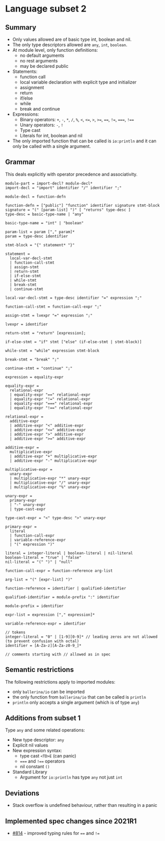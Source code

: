 # Language subset 2

## Summary

* Only values allowed are of basic type int, boolean and nil.
* The only type descriptors allowed are `any`, `int`, `boolean`.
* At module level, only function definitions:
   * no default arguments
   * no rest arguments
   * may be declared public
* Statements:
   * function call
   * local variable declaration with explicit type and initializer
   * assignment
   * return
   * if/else
   * while
   * break and continue
* Expressions:
   * Binary operators: `+`, `-`, `*`, `/`, `%`, `<`, `<=`, `>`, `>=`, `==`, `!=`, `===`, `!==`
   * Unary operators: `-`, `!`
   * Type cast
   * Literals for int, boolean and nil
* The only imported function that can be called is `io:println` and
  it can only be called with a single argument.

## Grammar

This deals explicitly with operator precedence and associativity.

```
module-part = import-decl? module-decl*
import-decl = "import" identifier "/" identifier ";"

module-decl = function-defn

function-defn = ["public"] "function" identifier signature stmt-block
signature = "(" [param-list] ")" [ "returns" type-desc ]
type-desc = basic-type-name | "any"

basic-type-name = "int" | "boolean"

param-list = param ["," param]*
param = type-desc identifier

stmt-block = "{" statement* "}"

statement =
  local-var-decl-stmt
  | function-call-stmt
  | assign-stmt
  | return-stmt
  | if-else-stmt
  | while-stmt
  | break-stmt
  | continue-stmt

local-var-decl-stmt = type-desc identifier "=" expression ";"

function-call-stmt = function-call-expr ";"

assign-stmt = lvexpr "=" expression ";"

lvexpr = identifier 

return-stmt = "return" [expression];

if-else-stmt = "if" stmt ["else" (if-else-stmt | stmt-block)]

while-stmt = "while" expression stmt-block

break-stmt = "break" ";"

continue-stmt = "continue" ";"

expression = equality-expr

equality-expr =
  relational-expr
  | equality-expr "==" relational-expr
  | equality-expr "!=" relational-expr
  | equality-expr "===" relational-expr
  | equality-expr "!==" relational-expr

relational-expr =
  additive-expr
  | additive-expr "<" additive-expr
  | additive-expr "<=" additive-expr
  | additive-expr ">" additive-expr
  | additive-expr ">=" additive-expr

additive-expr =
  multiplicative-expr
  | additive-expr "+" multiplicative-expr
  | additive-expr "-" multiplicative-expr

multiplicative-expr =
  unary-expr
  | multiplicative-expr "*" unary-expr
  | multiplicative-expr "/" unary-expr
  | multiplicative-expr "%" unary-expr

unary-expr =
  primary-expr
  | "-" unary-expr
  | type-cast-expr

type-cast-expr = "<" type-desc ">" unary-expr

primary-expr =
  literal
  | function-call-expr
  | variable-reference-expr
  | "(" expression ")"

literal = integer-literal | boolean-literal | nil-literal
boolean-literal = "true" | "false"
nil-literal = "(" ")" | "null"

function-call-expr = function-reference arg-list

arg-list = "(" [expr-list] ")"

function-reference = identifier | qualified-identifier

qualified-identifier = module-prefix ":" identifier

module-prefix = identifier

expr-list = expression ["," expression]*

variable-reference-expr = identifier

// tokens
integer-literal = "0" | [1-9][0-9]* // leading zeros are not allowed (to prevent confusion with octal)
identifier = [A-Za-z][A-Za-z0-9_]*

// comments starting with // allowed as in spec
```

## Semantic restrictions

The following restrictions apply to imported modules:

* only `ballerina/io` can be imported
* the only function from `ballerina/io` that can be called is `println`
* `println` only accepts a single argument (which is of type `any`)

## Additions from subset 1

Type `any` and some related operations:

* New type descriptor: `any`
* Explicit nil values
* New expression syntax:
   * type cast `<TD>E` (can panic)
   * `===` and `!==` operators
   * nil constant `()`
* Standard Library
   * Argument for `io:println` has type `any` not just `int`

## Deviations

* Stack overflow is undefined behaviour, rather than resulting in a panic

## Implemented spec changes since 2021R1

* [#814](https://github.com/ballerina-platform/ballerina-spec/issues/814) - improved typing rules for `==` and `!=`
